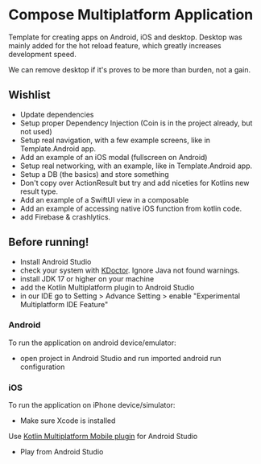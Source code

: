 # Compose Multiplatform Application

Template for creating apps on Android, iOS and desktop. Desktop was mainly added for the hot reload feature, which greatly increases development speed.

We can remove desktop if it's proves to be more than burden, not a gain.

## Wishlist
- Update dependencies
- Setup proper Dependency Injection (Coin is in the project already, but not used)
- Setup real navigation, with a few example screens, like in Template.Android app.
- Add an example of an iOS modal (fullscreen on Android)
- Setup real networking, with an example, like in Template.Android app.
- Setup a DB (the basics) and store something
- Don't copy over ActionResult but try and add niceties for Kotlins new result type.
- Add an example of a SwiftUI view in a composable
- Add an example of accessing native iOS function from kotlin code.
- add Firebase & crashlytics.

## Before running!

- Install Android Studio
- check your system with [KDoctor](https://github.com/Kotlin/kdoctor). Ignore Java not found warnings.
- install JDK 17 or higher on your machine
- add the Kotlin Multiplatform plugin to Android Studio
- in our IDE go to Setting > Advance Setting > enable "Experimental Multiplatform IDE Feature"

### Android

To run the application on android device/emulator:

- open project in Android Studio and run imported android run configuration

### iOS

To run the application on iPhone device/simulator:

- Make sure Xcode is installed

Use [Kotlin Multiplatform Mobile plugin](https://plugins.jetbrains.com/plugin/14936-kotlin-multiplatform-mobile)
for Android Studio

- Play from Android Studio
